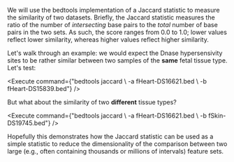 <script>
import Execute from "components/Execute.svelte";
</script>

We will use the bedtools implementation of a Jaccard statistic to measure the similarity of two datasets. Briefly, the Jaccard statistic measures the ratio of the number of *intersecting* base pairs to the *total* number of base pairs in the two sets.  As such, the score ranges from 0.0 to 1.0; lower values reflect lower similarity, whereas higher values reflect higher similarity.

Let's walk through an example: we would expect the Dnase hypersensivity sites to be rather similar between two samples of the **same** fetal tissue type.  Let's test:

<Execute command={"bedtools jaccard \\ -a fHeart-DS16621.bed \\ -b fHeart-DS15839.bed"} />

But what about the similarity of two **different** tissue types?

<Execute command={"bedtools jaccard \\ -a fHeart-DS16621.bed \\ -b fSkin-DS19745.bed"} />

Hopefully this demonstrates how the Jaccard statistic can be used as a simple statistic to reduce the dimensionality of the comparison between two large (e.g., often containing thousands or millions of intervals) feature sets.
